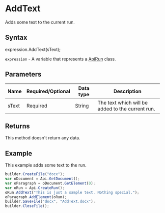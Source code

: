 # AddText

Adds some text to the current run.

## Syntax

expression.AddText(sText);

`expression` - A variable that represents a [ApiRun](../ApiRun.md) class.

## Parameters

| **Name** | **Required/Optional** | **Data type** | **Description** |
| ------------- | ------------- | ------------- | ------------- |
| sText | Required | String | The text which will be added to the current run. |

## Returns

This method doesn't return any data.

## Example

This example adds some text to the run.

```javascript
builder.CreateFile("docx");
var oDocument = Api.GetDocument();
var oParagraph = oDocument.GetElement(0);
var oRun = Api.CreateRun();
oRun.AddText("This is just a sample text. Nothing special.");
oParagraph.AddElement(oRun);
builder.SaveFile("docx", "AddText.docx");
builder.CloseFile();
```